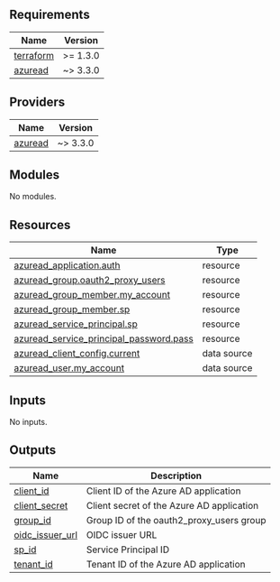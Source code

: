 <!-- BEGINNING OF PRE-COMMIT-TERRAFORM DOCS HOOK -->
## Requirements

| Name | Version |
|------|---------|
| <a name="requirement_terraform"></a> [terraform](#requirement\_terraform) | >= 1.3.0 |
| <a name="requirement_azuread"></a> [azuread](#requirement\_azuread) | ~> 3.3.0 |

## Providers

| Name | Version |
|------|---------|
| <a name="provider_azuread"></a> [azuread](#provider\_azuread) | ~> 3.3.0 |

## Modules

No modules.

## Resources

| Name | Type |
|------|------|
| [azuread_application.auth](https://registry.terraform.io/providers/hashicorp/azuread/latest/docs/resources/application) | resource |
| [azuread_group.oauth2_proxy_users](https://registry.terraform.io/providers/hashicorp/azuread/latest/docs/resources/group) | resource |
| [azuread_group_member.my_account](https://registry.terraform.io/providers/hashicorp/azuread/latest/docs/resources/group_member) | resource |
| [azuread_group_member.sp](https://registry.terraform.io/providers/hashicorp/azuread/latest/docs/resources/group_member) | resource |
| [azuread_service_principal.sp](https://registry.terraform.io/providers/hashicorp/azuread/latest/docs/resources/service_principal) | resource |
| [azuread_service_principal_password.pass](https://registry.terraform.io/providers/hashicorp/azuread/latest/docs/resources/service_principal_password) | resource |
| [azuread_client_config.current](https://registry.terraform.io/providers/hashicorp/azuread/latest/docs/data-sources/client_config) | data source |
| [azuread_user.my_account](https://registry.terraform.io/providers/hashicorp/azuread/latest/docs/data-sources/user) | data source |

## Inputs

No inputs.

## Outputs

| Name | Description |
|------|-------------|
| <a name="output_client_id"></a> [client\_id](#output\_client\_id) | Client ID of the Azure AD application |
| <a name="output_client_secret"></a> [client\_secret](#output\_client\_secret) | Client secret of the Azure AD application |
| <a name="output_group_id"></a> [group\_id](#output\_group\_id) | Group ID of the oauth2\_proxy\_users group |
| <a name="output_oidc_issuer_url"></a> [oidc\_issuer\_url](#output\_oidc\_issuer\_url) | OIDC issuer URL |
| <a name="output_sp_id"></a> [sp\_id](#output\_sp\_id) | Service Principal ID |
| <a name="output_tenant_id"></a> [tenant\_id](#output\_tenant\_id) | Tenant ID of the Azure AD application |
<!-- END OF PRE-COMMIT-TERRAFORM DOCS HOOK -->
